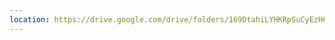 ```yaml
---
location: https://drive.google.com/drive/folders/169DtahiLYHKRpSuCyEzH6ikLqj-RzE_a?usp=sharing
---
```

